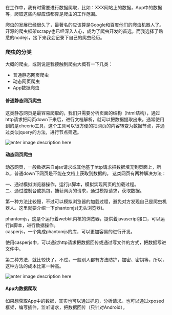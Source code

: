 在工作中，我有时需要进行数据爬取，比如：XXX网站上的数据，App中的数据等，爬取这些内容应该都算是爬虫的工作范围。  

爬虫的发展已经很久了，最著名的应该算是Google和百度他们的爬虫机器人了。开源的爬虫框架scrapy也已经深入人心，成为了爬虫开发的首选。而我选择了熟悉的nodejs，接下来我会记录下自己的爬虫经历。  

### 爬虫的分类  

大概的爬虫，或则说是我接触到爬虫大概有一下几类：  

- 普通静态网页爬虫 
- 动态网页爬虫
- App数据爬虫  

#### **普通静态网页爬虫**
这类静态网页是最容易爬取的，我们只需要分析页面的结构（html结构），通过http请求把网页down下来后，进行文档解析，就可以把数据提取出来。通常使用到的是cheerio工具，这个工具可以很方便的把网页的内容转变为数据节点，并通过类似jquery的方法，进行节点筛选。

![enter image description here](http://img.article.pchome.net/00/34/03/96/pic_lib/s960x639/hr-jeronimo-strehl-02s960x639.jpg "enter image title here")

#### **动态网页爬虫**
动态网页，一般数据来自ajax请求或其他基于http请求把数据填充到页面上，所以，普通down下网页是不能在文档上获取到数据的。
这类网页有两种解决方法：

一、通过模拟浏览器操作，运行js脚本，模拟实现网页的加载过程。  
二、通过控制台或抓包，捕获网页的请求，通过模拟请求，获取数据。

第一种方法比较慢，不过可以模拟浏览器的加载过程，避免对方发现自己是爬虫机器人。这里就要介绍一下phantomjs(无头浏览器)。  

phantomjs，这是个运行着webkit内核的浏览器，提供着javascript接口，可以运行js脚本，进行数据操作。  
casperjs，一个集成phantomjs的库，可以更加容易的进行开发。  

使用casperjs中，可以通过http请求把数据回传或通过写文件的方式，把数据写进文件中。  

第二种方法，就比较快了。不过，一般别人都有方法防护，加密、密钥等，所以，这种方法的成本比第一种高。  

![enter image description here](http://img.article.pchome.net/00/34/03/96/pic_lib/s960x639/hr-jeronimo-strehl-02s960x639.jpg "enter image title here")

#### **App内数据爬取**  

如果想获取App中的数据，其实也可以通过抓包，分析请求。也可以通过xposed框架，编写插件，监听请求，把数据回传（只针对Android）。



